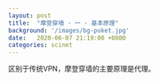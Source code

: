 ```yaml
---
layout: post
title:  "摩登穿墙 · 一 · 基本原理"
background: '/images/bg-puket.jpg'
date:   2020-06-07 21:19:00 +0800
categories: scinet
---
```


区别于传统VPN，摩登穿墙的主要原理是代理。
